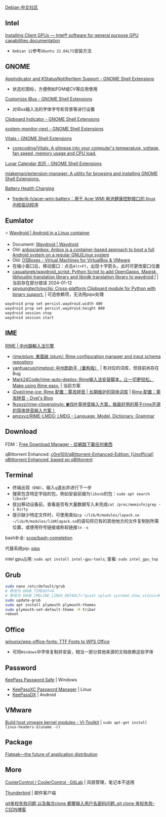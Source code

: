 
[Debian 中文社区](https://debiancn.org/)

## Intel

[Installing Client GPUs — Intel® software for general purpose GPU capabilities documentation](https://dgpu-docs.intel.com/driver/client/overview.html)

- `Debian 12`参考`Ubuntu 22.04LTS`安装方法

## GNOME

[AppIndicator and KStatusNotifierItem Support - GNOME Shell Extensions](https://extensions.gnome.org/extension/615/appindicator-support/)

- 状态栏图标，方便例如FDM或CV等应用使用

[Customize IBus - GNOME Shell Extensions](https://extensions.gnome.org/extension/4112/customize-ibus/)

- 对iBus输入法的字体字号和背景等进行设置

[Clipboard Indicator - GNOME Shell Extensions](https://extensions.gnome.org/extension/779/clipboard-indicator/)

[system-monitor-next - GNOME Shell Extensions](https://extensions.gnome.org/extension/3010/system-monitor-next/)

[Vitals - GNOME Shell Extensions](https://extensions.gnome.org/extension/1460/vitals/)

- [corecoding/Vitals: A glimpse into your computer's temperature, voltage, fan speed, memory usage and CPU load.](https://github.com/corecoding/Vitals)

[Lunar Calendar 农历 - GNOME Shell Extensions](https://extensions.gnome.org/extension/675/lunar-calendar/)

[mjakeman/extension-manager: A utility for browsing and installing GNOME Shell Extensions.](https://github.com/mjakeman/extension-manager)

[Battery Health Charging](https://maniacx.github.io/Battery-Health-Charging/)

- [frederik-h/acer-wmi-battery：用于 Acer WMI 电池健康控制接口的 linux 内核驱动程序](https://github.com/frederik-h/acer-wmi-battery)

## Eumlator

⭐ [Waydroid | Android in a Linux container](https://waydro.id/) 

- Document: [Waydroid | Waydroid](https://docs.waydro.id/)
- Old: [anbox/anbox: Anbox is a container-based approach to boot a full Android system on a regular GNU/Linux system](https://github.com/anbox/anbox)
- Old: [OSBoxes - Virtual Machines for VirtualBox & VMware](https://www.osboxes.org/)
- 在缩小窗口后，移动窗口：点击`Alt+F7`，出现十字箭头，此时可更改窗口位置
- [casualsnek/waydroid_script: Python Script to add OpenGapps, Magisk, libhoudini translation library and libndk translation library to waydroid !](https://github.com/casualsnek/waydroid_script) | 当前存在部分错误 2024-01-12
- [spyoungtech/pyclip: Cross-platform Clipboard module for Python with binary support.](https://github.com/spyoungtech/pyclip) | 可选依赖项，无法用pipx处理

```bash
waydroid prop set persist.waydroid.width 480
waydroid prop set persist.waydroid.height 800
waydroid session stop
waydroid session start

```

## IME

[RIME | 中州韻輸入法引擎](https://rime.im/)

- [rime/plum: 東風破 /plum/: Rime configuration manager and input schema repository](https://github.com/rime/plum)
- [yanhuacuo/rimetool: 中州韵助手（重构版）](https://github.com/yanhuacuo/rimetool) | 有对应的词库，但目前尚存在Bug
- [Mark24Code/rime-auto-deploy: Rime输入法安装脚本，让一切更轻松。Make using Rime easy.](https://github.com/Mark24Code/rime-auto-deploy) | 当前方案
- [iDvel/rime-ice: Rime 配置：雾凇拼音 | 长期维护的简体词库](https://github.com/iDvel/rime-ice) | [Rime 配置：雾凇拼音 - Dvel's Blog](https://dvel.me/posts/rime-ice/)
- [fkxxyz/rime-cloverpinyin: 🍀️四叶草拼音输入方案，做最好用的基于rime开源的简体拼音输入方案！](https://github.com/fkxxyz/rime-cloverpinyin)
- [amzxyz/RIME-LMDG: LMDG - Language, Model, Dictionary, Grammar](https://github.com/amzxyz/RIME-LMDG)

## Download

FDM：[Free Download Manager - 從網路下載任何東西](https://www.freedownloadmanager.org/zh/)

qBittorrent Enhanced: [c0re100/qBittorrent-Enhanced-Edition: [Unofficial] qBittorrent Enhanced, based on qBittorrent](https://github.com/c0re100/qBittorrent-Enhanced-Edition)

## Terminal

- 终端出现`（END）`，输入`q`退出并进行下一步
- 搜索包含特定字段的包，例如安装前缀为`libxcb`的包：`sudo apt search libxcb*`
- 拔出移动设备前，查看是否有大量数据写入未完成`cat /proc/meminfo|grep -i Dirty`
- 提示缺少特定文件时，可使用类似`cp ~/lib/R/modules/lapack.so ~/lib/R/modules/libRlapack.so`的语句将已有的其他地方的文件复制到所需位置，或使用符号链接或称软链接`ln -s`

bash补全: [scop/bash-completion](https://github.com/scop/bash-completion/)

代替系统pip: [pipx](https://pipx.pypa.io/stable/)

intel gpu占用: `sudo apt install intel-gpu-tools`; 查看: `sudo intel_gpu_top`

## Grub

```bash
sudo nano /etc/default/grub
# 修改为 GRUB_TIMEOUT=0
# 修改为 GRUB_CMDLINE_LINUX_DEFAULT="quiet splash systemd.show_status=0 loglevel=0"
sudo update-grub
sudo apt install plymouth plymouth-themes
sudo plymouth-set-default-theme -R tribar
reboot
```

## Office

[winunix/wps-office-fonts: TTF Fonts to WPS Office](https://github.com/winunix/wps-office-fonts/tree/master)

- 可将`Windows`中字体复制并安装，相当一部分其他来源的文档依赖这些字体

## Password

[KeePass Password Safe](https://keepass.info/index.html) | Windows

- [KeePassXC Password Manager](https://keepassxc.org/) | Linux
- [KeePassDX](https://www.keepassdx.com/) | Android

## VMware

[Build host vmware kernel modules - VI-Toolkit](https://wiki.vi-toolkit.com/index.php/Build_host_vmware_kernel_modules) | `sudo apt-get install linux-headers-$(uname -r)`

## Package

[Flatpak—the future of application distribution](https://flatpak.org/setup/Debian)

## More

[CoolerControl / CoolerControl · GitLab](https://gitlab.com/coolercontrol/coolercontrol) | 风扇管理，笔记本不适用

[Thunderbird](https://www.thunderbird.net/zh-CN/) | 邮件客户端

[git鉴权失败问题 以及每次clone 都要输入用户名密码问题_git clone 鉴权失败-CSDN博客](https://blog.csdn.net/qq_45495460/article/details/125077989)